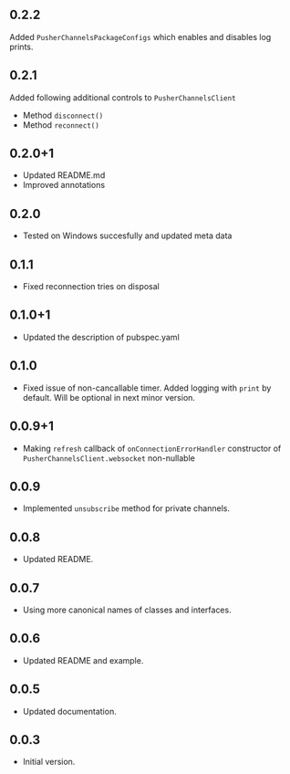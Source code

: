 ## 0.2.2

Added `PusherChannelsPackageConfigs` which enables and disables log prints.
## 0.2.1

Added following additional controls to `PusherChannelsClient`
- Method `disconnect()`
- Method `reconnect()`
## 0.2.0+1

- Updated README.md
- Improved annotations
## 0.2.0

- Tested on Windows succesfully and updated meta data
## 0.1.1

- Fixed reconnection tries on disposal
## 0.1.0+1

- Updated the description of pubspec.yaml
## 0.1.0

- Fixed issue of non-cancallable timer. Added logging with `print` by default. Will be optional in next minor version.
## 0.0.9+1

- Making `refresh` callback of `onConnectionErrorHandler` constructor of `PusherChannelsClient.websocket` non-nullable
## 0.0.9

- Implemented `unsubscribe` method for private channels.
## 0.0.8

- Updated README.
## 0.0.7

- Using more canonical names of classes and interfaces.
## 0.0.6

- Updated README and example.
## 0.0.5

- Updated documentation.
## 0.0.3

- Initial version.
